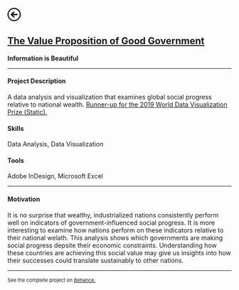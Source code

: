 [<img src="images/arrow_back.png?raw=true" width="30"/>](/data_science/index)

## [The Value Proposition of Good Government](https://www.behance.net/gallery/76704737/WDVP-2019-The-Value-Proposition-of-Good-Government)
**Information is Beautiful**<br>

---

#### Project Description
A data analysis and visualization that examines global social progress relative to national wealth. [Runner-up for the 2019 World Data Visualization Prize (Static).](https://informationisbeautiful.net/2019/winners-of-the-world-data-visualization-prize/)

#### Skills 
Data Analysis, Data Visualization

#### Tools 
Adobe InDesign, Microsoft Excel

---

#### Motivation

It is no surprise that wealthy, industrialized nations consistently perform well on indicators of government-influenced social progress. It is more interesting to examine how nations perform on these indicators relative to their national welath. This analysis shows which governments are making social progress depsite their economic constraints. Understanding how these countries are achieving this social value may give us insights into how their successes could translate sustainably to other nations.

---
<p style="font-size:11px">See the complete project on <a href="https://www.behance.net/gallery/76704737/WDVP-2019-The-Value-Proposition-of-Good-Government">Behance.</a></p>
